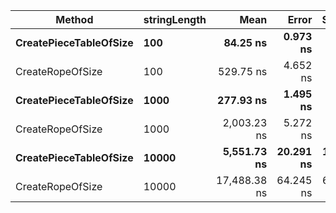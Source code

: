 |                 Method | stringLength |         Mean |     Error |    StdDev |    Gen0 | Allocated |
|----------------------- |------------- |-------------:|----------:|----------:|--------:|----------:|
| **CreatePieceTableOfSize** |          **100** |     **84.25 ns** |  **0.973 ns** |  **0.910 ns** |  **0.1988** |     **416 B** |
|       CreateRopeOfSize |          100 |    529.75 ns |  4.652 ns |  4.351 ns |  0.8678 |    1816 B |
| **CreatePieceTableOfSize** |         **1000** |    **277.93 ns** |  **1.495 ns** |  **1.325 ns** |  **1.0591** |    **2216 B** |
|       CreateRopeOfSize |         1000 |  2,003.23 ns |  5.272 ns |  4.402 ns |  2.7466 |    5752 B |
| **CreatePieceTableOfSize** |        **10000** |  **5,551.73 ns** | **20.291 ns** | **18.980 ns** | **29.2664** |   **61456 B** |
|       CreateRopeOfSize |        10000 | 17,488.38 ns | 64.245 ns | 60.095 ns | 23.5291 |   49384 B |
